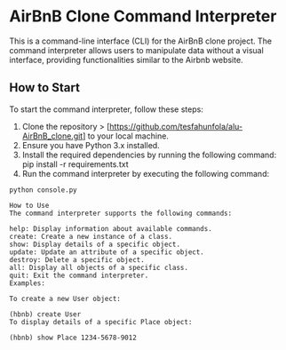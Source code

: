# AirBnB Clone Command Interpreter

This is a command-line interface (CLI) for the AirBnB clone project. The command interpreter allows users to manipulate data without a visual interface, providing functionalities similar to the Airbnb website.

## How to Start

To start the command interpreter, follow these steps:

1. Clone the repository > [https://github.com/tesfahunfola/alu-AirBnB_clone.git] to your local machine.
2. Ensure you have Python 3.x installed.
3. Install the required dependencies by running the following command:
pip install -r requirements.txt
4. Run the command interpreter by executing the following command:
```
python console.py

How to Use
The command interpreter supports the following commands:

help: Display information about available commands.
create: Create a new instance of a class.
show: Display details of a specific object.
update: Update an attribute of a specific object.
destroy: Delete a specific object.
all: Display all objects of a specific class.
quit: Exit the command interpreter.
Examples:

To create a new User object:

(hbnb) create User
To display details of a specific Place object:

(hbnb) show Place 1234-5678-9012
